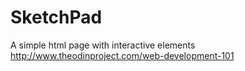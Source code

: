 # SketchPad
A simple html page with interactive elements
http://www.theodinproject.com/web-development-101

